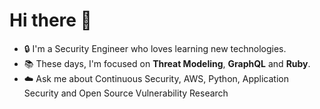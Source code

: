 # Hi there 👋

- :lock: I'm a Security Engineer who loves learning new technologies.
- :books: These days, I'm focused on **Threat Modeling**, **GraphQL** and **Ruby**.
- :cloud: Ask me about Continuous Security, AWS, Python, Application Security and Open Source Vulnerability Research
